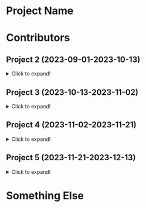 # Project Name



# Contributors

## Project 2 (2023-09-01-2023-10-13)
<details>
    <summary>Click to expand!</summary>
<table><tr>
<th>
    <table>
        <tr>
            <th>
                <table>
                    <tr>
                        <th>
                                <img src="https://github.com/gonzalezjo.png" alt="1" width=100px height=100px>
                        </th>
                    <tr>
                    <tr>
                        <th>
                            <a href="https://github.com/gonzalezjo">
                            gonzalezjo
                            </a>
                        </th>
                    <tr>
                </table>
            </th>
            <th>
                <table>
                    <tr>
                        <th align="left">
                            <a href="https://github.com/CMU-313/fall23-nodebb-code-crafters/commits?author=gonzalezjo&since=2023-09-01T00:00:00-05:00&until=2023-10-13T00:00:00-05:00">
                            Commit: 15
                            </a>
                        </th>
                    <tr>
                    <tr>
                        <th align="left">
                            Addition: 670
                        </th>
                    <tr>
                    <tr>
                        <th align="left">
                            Deletion: 147
                        </th>
                    <tr>
                    <tr>
                        <th align="left">
                            <a href="https://github.com/CMU-313/fall23-nodebb-code-crafters/issues?q=author%3Agonzalezjo+type%3Aissue+created%3A2023-09-01T00:00:00-05:00..2023-10-13T00:00:00-05:00">
                            Issues: 13
                            </a>
                        </th>
                    <tr>
                    <tr>
                        <th align="left">
                            <a href="https://github.com/CMU-313/fall23-nodebb-code-crafters/pulls?q=author%3Agonzalezjo+type%3Apr+created%3A2023-09-01T00:00:00-05:00..2023-10-13T00:00:00-05:00">
                            PRs: 6
                            </a>
                        </th>
                    <tr>
                    <tr>
                        <th align="left">
                            Comments: 30
                        </th>
                    <tr>
                </table>
            </th>
        <tr>
    </table>
</th>

<th>
    <table>
        <tr>
            <th>
                <table>
                    <tr>
                        <th>
                                <img src="https://github.com/ruiminggu.png" alt="1" width=100px height=100px>
                        </th>
                    <tr>
                    <tr>
                        <th>
                            <a href="https://github.com/ruiminggu">
                            ruiminggu
                            </a>
                        </th>
                    <tr>
                </table>
            </th>
            <th>
                <table>
                    <tr>
                        <th align="left">
                            <a href="https://github.com/CMU-313/fall23-nodebb-code-crafters/commits?author=ruiminggu&since=2023-09-01T00:00:00-05:00&until=2023-10-13T00:00:00-05:00">
                            Commit: 2
                            </a>
                        </th>
                    <tr>
                    <tr>
                        <th align="left">
                            Addition: 175
                        </th>
                    <tr>
                    <tr>
                        <th align="left">
                            Deletion: 11
                        </th>
                    <tr>
                    <tr>
                        <th align="left">
                            <a href="https://github.com/CMU-313/fall23-nodebb-code-crafters/issues?q=author%3Aruiminggu+type%3Aissue+created%3A2023-09-01T00:00:00-05:00..2023-10-13T00:00:00-05:00">
                            Issues: 0
                            </a>
                        </th>
                    <tr>
                    <tr>
                        <th align="left">
                            <a href="https://github.com/CMU-313/fall23-nodebb-code-crafters/pulls?q=author%3Aruiminggu+type%3Apr+created%3A2023-09-01T00:00:00-05:00..2023-10-13T00:00:00-05:00">
                            PRs: 4
                            </a>
                        </th>
                    <tr>
                    <tr>
                        <th align="left">
                            Comments: 2
                        </th>
                    <tr>
                </table>
            </th>
        <tr>
    </table>
</th>

<th>
    <table>
        <tr>
            <th>
                <table>
                    <tr>
                        <th>
                                <img src="https://github.com/zhijinwuu.png" alt="1" width=100px height=100px>
                        </th>
                    <tr>
                    <tr>
                        <th>
                            <a href="https://github.com/zhijinwuu">
                            zhijinwuu
                            </a>
                        </th>
                    <tr>
                </table>
            </th>
            <th>
                <table>
                    <tr>
                        <th align="left">
                            <a href="https://github.com/CMU-313/fall23-nodebb-code-crafters/commits?author=zhijinwuu&since=2023-09-01T00:00:00-05:00&until=2023-10-13T00:00:00-05:00">
                            Commit: 2
                            </a>
                        </th>
                    <tr>
                    <tr>
                        <th align="left">
                            Addition: 53
                        </th>
                    <tr>
                    <tr>
                        <th align="left">
                            Deletion: 11
                        </th>
                    <tr>
                    <tr>
                        <th align="left">
                            <a href="https://github.com/CMU-313/fall23-nodebb-code-crafters/issues?q=author%3Azhijinwuu+type%3Aissue+created%3A2023-09-01T00:00:00-05:00..2023-10-13T00:00:00-05:00">
                            Issues: 2
                            </a>
                        </th>
                    <tr>
                    <tr>
                        <th align="left">
                            <a href="https://github.com/CMU-313/fall23-nodebb-code-crafters/pulls?q=author%3Azhijinwuu+type%3Apr+created%3A2023-09-01T00:00:00-05:00..2023-10-13T00:00:00-05:00">
                            PRs: 3
                            </a>
                        </th>
                    <tr>
                    <tr>
                        <th align="left">
                            Comments: 0
                        </th>
                    <tr>
                </table>
            </th>
        <tr>
    </table>
</th>
</tr><tr>
<th>
    <table>
        <tr>
            <th>
                <table>
                    <tr>
                        <th>
                                <img src="https://github.com/Noor-5.png" alt="1" width=100px height=100px>
                        </th>
                    <tr>
                    <tr>
                        <th>
                            <a href="https://github.com/Noor-5">
                            Noor-5
                            </a>
                        </th>
                    <tr>
                </table>
            </th>
            <th>
                <table>
                    <tr>
                        <th align="left">
                            <a href="https://github.com/CMU-313/fall23-nodebb-code-crafters/commits?author=Noor-5&since=2023-09-01T00:00:00-05:00&until=2023-10-13T00:00:00-05:00">
                            Commit: 1
                            </a>
                        </th>
                    <tr>
                    <tr>
                        <th align="left">
                            Addition: 4
                        </th>
                    <tr>
                    <tr>
                        <th align="left">
                            Deletion: 0
                        </th>
                    <tr>
                    <tr>
                        <th align="left">
                            <a href="https://github.com/CMU-313/fall23-nodebb-code-crafters/issues?q=author%3ANoor-5+type%3Aissue+created%3A2023-09-01T00:00:00-05:00..2023-10-13T00:00:00-05:00">
                            Issues: 8
                            </a>
                        </th>
                    <tr>
                    <tr>
                        <th align="left">
                            <a href="https://github.com/CMU-313/fall23-nodebb-code-crafters/pulls?q=author%3ANoor-5+type%3Apr+created%3A2023-09-01T00:00:00-05:00..2023-10-13T00:00:00-05:00">
                            PRs: 4
                            </a>
                        </th>
                    <tr>
                    <tr>
                        <th align="left">
                            Comments: 4
                        </th>
                    <tr>
                </table>
            </th>
        <tr>
    </table>
</th>

<th>
    <table>
        <tr>
            <th>
                <table>
                    <tr>
                        <th>
                                <img src="https://github.com/coveralls.png" alt="1" width=100px height=100px>
                        </th>
                    <tr>
                    <tr>
                        <th>
                            <a href="https://github.com/coveralls">
                            coveralls
                            </a>
                        </th>
                    <tr>
                </table>
            </th>
            <th>
                <table>
                    <tr>
                        <th align="left">
                            <a href="https://github.com/CMU-313/fall23-nodebb-code-crafters/commits?author=coveralls&since=2023-09-01T00:00:00-05:00&until=2023-10-13T00:00:00-05:00">
                            Commit: 0
                            </a>
                        </th>
                    <tr>
                    <tr>
                        <th align="left">
                            Addition: 0
                        </th>
                    <tr>
                    <tr>
                        <th align="left">
                            Deletion: 0
                        </th>
                    <tr>
                    <tr>
                        <th align="left">
                            <a href="https://github.com/CMU-313/fall23-nodebb-code-crafters/issues?q=author%3Acoveralls+type%3Aissue+created%3A2023-09-01T00:00:00-05:00..2023-10-13T00:00:00-05:00">
                            Issues: 0
                            </a>
                        </th>
                    <tr>
                    <tr>
                        <th align="left">
                            <a href="https://github.com/CMU-313/fall23-nodebb-code-crafters/pulls?q=author%3Acoveralls+type%3Apr+created%3A2023-09-01T00:00:00-05:00..2023-10-13T00:00:00-05:00">
                            PRs: 0
                            </a>
                        </th>
                    <tr>
                    <tr>
                        <th align="left">
                            Comments: 7
                        </th>
                    <tr>
                </table>
            </th>
        <tr>
    </table>
</th>
</tr></table></details>

## Project 3 (2023-10-13-2023-11-02)
<details>
    <summary>Click to expand!</summary>
<table><tr>
<th>
    <table>
        <tr>
            <th>
                <table>
                    <tr>
                        <th>
                                <img src="https://github.com/gonzalezjo.png" alt="1" width=100px height=100px>
                        </th>
                    <tr>
                    <tr>
                        <th>
                            <a href="https://github.com/gonzalezjo">
                            gonzalezjo
                            </a>
                        </th>
                    <tr>
                </table>
            </th>
            <th>
                <table>
                    <tr>
                        <th align="left">
                            <a href="https://github.com/CMU-313/fall23-nodebb-code-crafters/commits?author=gonzalezjo&since=2023-10-13T00:00:00-05:00&until=2023-11-02T00:00:00-05:00">
                            Commit: 16
                            </a>
                        </th>
                    <tr>
                    <tr>
                        <th align="left">
                            Addition: 298
                        </th>
                    <tr>
                    <tr>
                        <th align="left">
                            Deletion: 279
                        </th>
                    <tr>
                    <tr>
                        <th align="left">
                            <a href="https://github.com/CMU-313/fall23-nodebb-code-crafters/issues?q=author%3Agonzalezjo+type%3Aissue+created%3A2023-10-13T00:00:00-05:00..2023-11-02T00:00:00-05:00">
                            Issues: 0
                            </a>
                        </th>
                    <tr>
                    <tr>
                        <th align="left">
                            <a href="https://github.com/CMU-313/fall23-nodebb-code-crafters/pulls?q=author%3Agonzalezjo+type%3Apr+created%3A2023-10-13T00:00:00-05:00..2023-11-02T00:00:00-05:00">
                            PRs: 6
                            </a>
                        </th>
                    <tr>
                    <tr>
                        <th align="left">
                            Comments: 0
                        </th>
                    <tr>
                </table>
            </th>
        <tr>
    </table>
</th>

<th>
    <table>
        <tr>
            <th>
                <table>
                    <tr>
                        <th>
                                <img src="https://github.com/snyk-bot.png" alt="1" width=100px height=100px>
                        </th>
                    <tr>
                    <tr>
                        <th>
                            <a href="https://github.com/snyk-bot">
                            snyk-bot
                            </a>
                        </th>
                    <tr>
                </table>
            </th>
            <th>
                <table>
                    <tr>
                        <th align="left">
                            <a href="https://github.com/CMU-313/fall23-nodebb-code-crafters/commits?author=snyk-bot&since=2023-10-13T00:00:00-05:00&until=2023-11-02T00:00:00-05:00">
                            Commit: 1
                            </a>
                        </th>
                    <tr>
                    <tr>
                        <th align="left">
                            Addition: 8
                        </th>
                    <tr>
                    <tr>
                        <th align="left">
                            Deletion: 8
                        </th>
                    <tr>
                    <tr>
                        <th align="left">
                            <a href="https://github.com/CMU-313/fall23-nodebb-code-crafters/issues?q=author%3Asnyk-bot+type%3Aissue+created%3A2023-10-13T00:00:00-05:00..2023-11-02T00:00:00-05:00">
                            Issues: 0
                            </a>
                        </th>
                    <tr>
                    <tr>
                        <th align="left">
                            <a href="https://github.com/CMU-313/fall23-nodebb-code-crafters/pulls?q=author%3Asnyk-bot+type%3Apr+created%3A2023-10-13T00:00:00-05:00..2023-11-02T00:00:00-05:00">
                            PRs: 0
                            </a>
                        </th>
                    <tr>
                    <tr>
                        <th align="left">
                            Comments: 0
                        </th>
                    <tr>
                </table>
            </th>
        <tr>
    </table>
</th>

<th>
    <table>
        <tr>
            <th>
                <table>
                    <tr>
                        <th>
                                <img src="https://github.com/coveralls.png" alt="1" width=100px height=100px>
                        </th>
                    <tr>
                    <tr>
                        <th>
                            <a href="https://github.com/coveralls">
                            coveralls
                            </a>
                        </th>
                    <tr>
                </table>
            </th>
            <th>
                <table>
                    <tr>
                        <th align="left">
                            <a href="https://github.com/CMU-313/fall23-nodebb-code-crafters/commits?author=coveralls&since=2023-10-13T00:00:00-05:00&until=2023-11-02T00:00:00-05:00">
                            Commit: 0
                            </a>
                        </th>
                    <tr>
                    <tr>
                        <th align="left">
                            Addition: 0
                        </th>
                    <tr>
                    <tr>
                        <th align="left">
                            Deletion: 0
                        </th>
                    <tr>
                    <tr>
                        <th align="left">
                            <a href="https://github.com/CMU-313/fall23-nodebb-code-crafters/issues?q=author%3Acoveralls+type%3Aissue+created%3A2023-10-13T00:00:00-05:00..2023-11-02T00:00:00-05:00">
                            Issues: 0
                            </a>
                        </th>
                    <tr>
                    <tr>
                        <th align="left">
                            <a href="https://github.com/CMU-313/fall23-nodebb-code-crafters/pulls?q=author%3Acoveralls+type%3Apr+created%3A2023-10-13T00:00:00-05:00..2023-11-02T00:00:00-05:00">
                            PRs: 0
                            </a>
                        </th>
                    <tr>
                    <tr>
                        <th align="left">
                            Comments: 2
                        </th>
                    <tr>
                </table>
            </th>
        <tr>
    </table>
</th>
</tr><tr>
<th>
    <table>
        <tr>
            <th>
                <table>
                    <tr>
                        <th>
                                <img src="https://github.com/Noor-5.png" alt="1" width=100px height=100px>
                        </th>
                    <tr>
                    <tr>
                        <th>
                            <a href="https://github.com/Noor-5">
                            Noor-5
                            </a>
                        </th>
                    <tr>
                </table>
            </th>
            <th>
                <table>
                    <tr>
                        <th align="left">
                            <a href="https://github.com/CMU-313/fall23-nodebb-code-crafters/commits?author=Noor-5&since=2023-10-13T00:00:00-05:00&until=2023-11-02T00:00:00-05:00">
                            Commit: 0
                            </a>
                        </th>
                    <tr>
                    <tr>
                        <th align="left">
                            Addition: 0
                        </th>
                    <tr>
                    <tr>
                        <th align="left">
                            Deletion: 0
                        </th>
                    <tr>
                    <tr>
                        <th align="left">
                            <a href="https://github.com/CMU-313/fall23-nodebb-code-crafters/issues?q=author%3ANoor-5+type%3Aissue+created%3A2023-10-13T00:00:00-05:00..2023-11-02T00:00:00-05:00">
                            Issues: 0
                            </a>
                        </th>
                    <tr>
                    <tr>
                        <th align="left">
                            <a href="https://github.com/CMU-313/fall23-nodebb-code-crafters/pulls?q=author%3ANoor-5+type%3Apr+created%3A2023-10-13T00:00:00-05:00..2023-11-02T00:00:00-05:00">
                            PRs: 1
                            </a>
                        </th>
                    <tr>
                    <tr>
                        <th align="left">
                            Comments: 1
                        </th>
                    <tr>
                </table>
            </th>
        <tr>
    </table>
</th>

<th>
    <table>
        <tr>
            <th>
                <table>
                    <tr>
                        <th>
                                <img src="https://github.com/ruiminggu.png" alt="1" width=100px height=100px>
                        </th>
                    <tr>
                    <tr>
                        <th>
                            <a href="https://github.com/ruiminggu">
                            ruiminggu
                            </a>
                        </th>
                    <tr>
                </table>
            </th>
            <th>
                <table>
                    <tr>
                        <th align="left">
                            <a href="https://github.com/CMU-313/fall23-nodebb-code-crafters/commits?author=ruiminggu&since=2023-10-13T00:00:00-05:00&until=2023-11-02T00:00:00-05:00">
                            Commit: 0
                            </a>
                        </th>
                    <tr>
                    <tr>
                        <th align="left">
                            Addition: 0
                        </th>
                    <tr>
                    <tr>
                        <th align="left">
                            Deletion: 0
                        </th>
                    <tr>
                    <tr>
                        <th align="left">
                            <a href="https://github.com/CMU-313/fall23-nodebb-code-crafters/issues?q=author%3Aruiminggu+type%3Aissue+created%3A2023-10-13T00:00:00-05:00..2023-11-02T00:00:00-05:00">
                            Issues: 0
                            </a>
                        </th>
                    <tr>
                    <tr>
                        <th align="left">
                            <a href="https://github.com/CMU-313/fall23-nodebb-code-crafters/pulls?q=author%3Aruiminggu+type%3Apr+created%3A2023-10-13T00:00:00-05:00..2023-11-02T00:00:00-05:00">
                            PRs: 1
                            </a>
                        </th>
                    <tr>
                    <tr>
                        <th align="left">
                            Comments: 0
                        </th>
                    <tr>
                </table>
            </th>
        <tr>
    </table>
</th>

<th>
    <table>
        <tr>
            <th>
                <table>
                    <tr>
                        <th>
                                <img src="https://github.com/zhijinwuu.png" alt="1" width=100px height=100px>
                        </th>
                    <tr>
                    <tr>
                        <th>
                            <a href="https://github.com/zhijinwuu">
                            zhijinwuu
                            </a>
                        </th>
                    <tr>
                </table>
            </th>
            <th>
                <table>
                    <tr>
                        <th align="left">
                            <a href="https://github.com/CMU-313/fall23-nodebb-code-crafters/commits?author=zhijinwuu&since=2023-10-13T00:00:00-05:00&until=2023-11-02T00:00:00-05:00">
                            Commit: 0
                            </a>
                        </th>
                    <tr>
                    <tr>
                        <th align="left">
                            Addition: 0
                        </th>
                    <tr>
                    <tr>
                        <th align="left">
                            Deletion: 0
                        </th>
                    <tr>
                    <tr>
                        <th align="left">
                            <a href="https://github.com/CMU-313/fall23-nodebb-code-crafters/issues?q=author%3Azhijinwuu+type%3Aissue+created%3A2023-10-13T00:00:00-05:00..2023-11-02T00:00:00-05:00">
                            Issues: 0
                            </a>
                        </th>
                    <tr>
                    <tr>
                        <th align="left">
                            <a href="https://github.com/CMU-313/fall23-nodebb-code-crafters/pulls?q=author%3Azhijinwuu+type%3Apr+created%3A2023-10-13T00:00:00-05:00..2023-11-02T00:00:00-05:00">
                            PRs: 1
                            </a>
                        </th>
                    <tr>
                    <tr>
                        <th align="left">
                            Comments: 0
                        </th>
                    <tr>
                </table>
            </th>
        <tr>
    </table>
</th>
</tr></table></details>

## Project 4 (2023-11-02-2023-11-21)
<details>
    <summary>Click to expand!</summary>
<table><tr>
<th>
    <table>
        <tr>
            <th>
                <table>
                    <tr>
                        <th>
                                <img src="https://github.com/gonzalezjo.png" alt="1" width=100px height=100px>
                        </th>
                    <tr>
                    <tr>
                        <th>
                            <a href="https://github.com/gonzalezjo">
                            gonzalezjo
                            </a>
                        </th>
                    <tr>
                </table>
            </th>
            <th>
                <table>
                    <tr>
                        <th align="left">
                            <a href="https://github.com/CMU-313/fall23-nodebb-code-crafters/commits?author=gonzalezjo&since=2023-11-02T00:00:00-05:00&until=2023-11-21T00:00:00-05:00">
                            Commit: 1
                            </a>
                        </th>
                    <tr>
                    <tr>
                        <th align="left">
                            Addition: 0
                        </th>
                    <tr>
                    <tr>
                        <th align="left">
                            Deletion: 115
                        </th>
                    <tr>
                    <tr>
                        <th align="left">
                            <a href="https://github.com/CMU-313/fall23-nodebb-code-crafters/issues?q=author%3Agonzalezjo+type%3Aissue+created%3A2023-11-02T00:00:00-05:00..2023-11-21T00:00:00-05:00">
                            Issues: 0
                            </a>
                        </th>
                    <tr>
                    <tr>
                        <th align="left">
                            <a href="https://github.com/CMU-313/fall23-nodebb-code-crafters/pulls?q=author%3Agonzalezjo+type%3Apr+created%3A2023-11-02T00:00:00-05:00..2023-11-21T00:00:00-05:00">
                            PRs: 1
                            </a>
                        </th>
                    <tr>
                    <tr>
                        <th align="left">
                            Comments: 0
                        </th>
                    <tr>
                </table>
            </th>
        <tr>
    </table>
</th>

<th>
    <table>
        <tr>
            <th>
                <table>
                    <tr>
                        <th>
                                <img src="https://github.com/ruiminggu.png" alt="1" width=100px height=100px>
                        </th>
                    <tr>
                    <tr>
                        <th>
                            <a href="https://github.com/ruiminggu">
                            ruiminggu
                            </a>
                        </th>
                    <tr>
                </table>
            </th>
            <th>
                <table>
                    <tr>
                        <th align="left">
                            <a href="https://github.com/CMU-313/fall23-nodebb-code-crafters/commits?author=ruiminggu&since=2023-11-02T00:00:00-05:00&until=2023-11-21T00:00:00-05:00">
                            Commit: 0
                            </a>
                        </th>
                    <tr>
                    <tr>
                        <th align="left">
                            Addition: 0
                        </th>
                    <tr>
                    <tr>
                        <th align="left">
                            Deletion: 0
                        </th>
                    <tr>
                    <tr>
                        <th align="left">
                            <a href="https://github.com/CMU-313/fall23-nodebb-code-crafters/issues?q=author%3Aruiminggu+type%3Aissue+created%3A2023-11-02T00:00:00-05:00..2023-11-21T00:00:00-05:00">
                            Issues: 0
                            </a>
                        </th>
                    <tr>
                    <tr>
                        <th align="left">
                            <a href="https://github.com/CMU-313/fall23-nodebb-code-crafters/pulls?q=author%3Aruiminggu+type%3Apr+created%3A2023-11-02T00:00:00-05:00..2023-11-21T00:00:00-05:00">
                            PRs: 0
                            </a>
                        </th>
                    <tr>
                    <tr>
                        <th align="left">
                            Comments: 1
                        </th>
                    <tr>
                </table>
            </th>
        <tr>
    </table>
</th>

<th>
    <table>
        <tr>
            <th>
                <table>
                    <tr>
                        <th>
                                <img src="https://github.com/coveralls.png" alt="1" width=100px height=100px>
                        </th>
                    <tr>
                    <tr>
                        <th>
                            <a href="https://github.com/coveralls">
                            coveralls
                            </a>
                        </th>
                    <tr>
                </table>
            </th>
            <th>
                <table>
                    <tr>
                        <th align="left">
                            <a href="https://github.com/CMU-313/fall23-nodebb-code-crafters/commits?author=coveralls&since=2023-11-02T00:00:00-05:00&until=2023-11-21T00:00:00-05:00">
                            Commit: 0
                            </a>
                        </th>
                    <tr>
                    <tr>
                        <th align="left">
                            Addition: 0
                        </th>
                    <tr>
                    <tr>
                        <th align="left">
                            Deletion: 0
                        </th>
                    <tr>
                    <tr>
                        <th align="left">
                            <a href="https://github.com/CMU-313/fall23-nodebb-code-crafters/issues?q=author%3Acoveralls+type%3Aissue+created%3A2023-11-02T00:00:00-05:00..2023-11-21T00:00:00-05:00">
                            Issues: 0
                            </a>
                        </th>
                    <tr>
                    <tr>
                        <th align="left">
                            <a href="https://github.com/CMU-313/fall23-nodebb-code-crafters/pulls?q=author%3Acoveralls+type%3Apr+created%3A2023-11-02T00:00:00-05:00..2023-11-21T00:00:00-05:00">
                            PRs: 0
                            </a>
                        </th>
                    <tr>
                    <tr>
                        <th align="left">
                            Comments: 1
                        </th>
                    <tr>
                </table>
            </th>
        <tr>
    </table>
</th>
</tr></table></details>

## Project 5 (2023-11-21-2023-12-13)
<details>
    <summary>Click to expand!</summary>
<table><tr>
<th>
    <table>
        <tr>
            <th>
                <table>
                    <tr>
                        <th>
                                <img src="https://github.com/zhijinwuu.png" alt="1" width=100px height=100px>
                        </th>
                    <tr>
                    <tr>
                        <th>
                            <a href="https://github.com/zhijinwuu">
                            zhijinwuu
                            </a>
                        </th>
                    <tr>
                </table>
            </th>
            <th>
                <table>
                    <tr>
                        <th align="left">
                            <a href="https://github.com/CMU-313/fall23-nodebb-code-crafters/commits?author=zhijinwuu&since=2023-11-21T00:00:00-05:00&until=2023-12-13T00:00:00-05:00">
                            Commit: 0
                            </a>
                        </th>
                    <tr>
                    <tr>
                        <th align="left">
                            Addition: 0
                        </th>
                    <tr>
                    <tr>
                        <th align="left">
                            Deletion: 0
                        </th>
                    <tr>
                    <tr>
                        <th align="left">
                            <a href="https://github.com/CMU-313/fall23-nodebb-code-crafters/issues?q=author%3Azhijinwuu+type%3Aissue+created%3A2023-11-21T00:00:00-05:00..2023-12-13T00:00:00-05:00">
                            Issues: 0
                            </a>
                        </th>
                    <tr>
                    <tr>
                        <th align="left">
                            <a href="https://github.com/CMU-313/fall23-nodebb-code-crafters/pulls?q=author%3Azhijinwuu+type%3Apr+created%3A2023-11-21T00:00:00-05:00..2023-12-13T00:00:00-05:00">
                            PRs: 1
                            </a>
                        </th>
                    <tr>
                    <tr>
                        <th align="left">
                            Comments: 0
                        </th>
                    <tr>
                </table>
            </th>
        <tr>
    </table>
</th>
</tr></table></details>




# Something Else